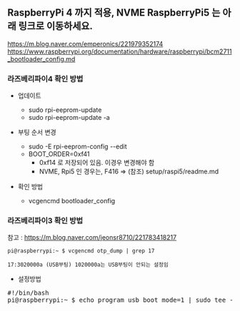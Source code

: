 
## RaspberryPi 4 까지 적용, NVME RaspberryPi5 는 아래 링크로 이동하세요.



https://m.blog.naver.com/emperonics/221979352174
https://www.raspberrypi.org/documentation/hardware/raspberrypi/bcm2711_bootloader_config.md


### 라즈베리파이4 확인 방법
- 업데이트
  - sudo rpi-eeprom-update
  - sudo rpi-eeprom-update -a

- 부팅 순서 변경
  - sudo -E rpi-eeprom-config --edit
  - BOOT_ORDER=0xf41
    - 0xf14 로 저장되어 있음. 이경우 변경해야 함
    - NVME, Rpi5 인 경우는, F416 => (참조) setup/raspi5/readme.md

- 확인 방법
  - vcgencmd bootloader_config



### 라즈베리파이3 확인 방법 
참고 : https://m.blog.naver.com/jeonsr8710/221783418217

```pi@raspberrypi:~ $ vcgencmd otp_dump | grep 17```

```17:3020000a (USB부팅) 1020000a는 USB부팅이 안되는 설정임```

- 설정방법 
<pre>
#!/bin/bash 
pi@raspberrypi:~ $ echo program_usb_boot_mode=1 | sudo tee -a /boot/config.txt﻿
</pre>
